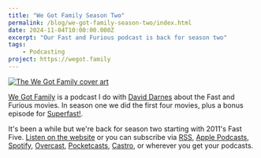 ```yaml
---
title: "We Got Family Season Two"
permalink: /blog/we-got-family-season-two/index.html
date: 2024-11-04T10:00:00.000Z
excerpt: "Our Fast and Furious podcast is back for season two"
tags:
    - Podcasting
project: https://wegot.family
---
```


[![The We Got Family cover art](https://cdn.rknight.me/site/we-got-family-cover-banner.jpg)](https://wegot.family)

[We Got Family](https://wegot.family) is a podcast I do with [David Darnes](https://darn.es/) about the Fast and Furious movies. In season one we did the first four movies, plus a bonus episode for [Superfast!](https://www.imdb.com/title/tt2933474/).

It's been a while but we're back for season two starting with 2011's Fast Five. [Listen on the website](https://wegot.family/6/) or you can subscribe via [RSS](https://wegot.family/feed.xml), [Apple Podcasts](https://podcasts.apple.com/us/podcast/we-got-family/id1695398667), [Spotify](https://open.spotify.com/show/3qziz3DuqmPJ4tOokJLhU6), [Overcast](https://overcast.fm/itunes1695398667/we-got-family), [Pocketcasts](https://pca.st/l0a0gli5), [Castro](https://castro.fm/podcast/1bcdc53c-40a4-4baa-ac05-ae18654ea695), or wherever you get your podcasts.